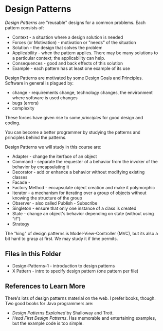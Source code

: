 # Design Patterns

*Design Patterns* are "reusable" designs for a common problems. Each pattern consists of:

* Context - a situation where a design solution is needed
* Forces (or Motivation) - motivation or "needs" of the situation
* Solution - the design that solves the problem
* Applicability - when the pattern applies.  There may be many solutions to a particular context; the applicability can help.
* Consequences - good and back effects of this solution
* Example - each pattern has at least one example of its use

Design Patterns are motivated by some Design Goals and Principles.
Software in general is plagued by:

* change - requirements change, technology changes, the environment where software is used changes
* bugs (errors)
* complexity

These forces have given rise to some *principles* for good design and coding.

You can become a better programmer by studying the patterns and principles behind the patterns.

Design Patterns we will study in this course are:

* Adapter - change the iterface of an object
* Command - separate the requester of a behavior from the invoker of the behavior by encapsulating it
* Decorator - add or enhance a behavior without modifying existing classes
* Facade -
* Factory Method - encapsulate object creation and make it polymorphic
* Iterator - a mechanism for iterating over a group of objects without knowing the structure of the group
* Observer - also called Publish - Subscribe
* Singleton - ensure that only one instance of a class is created
* State - change an object's behavior depending on state (without using "if")
* Strategy 
 
The "king" of design patterns is Model-View-Controller (MVC), but its also a bit hard to grasp at first.  We may study it if time permits.

## Files in this Folder

* Design-Patterns-1 - introduction to design patterns
* X Pattern - intro to specify design pattern (one pattern per file)

## References to Learn More

There's lots of design patterns material on the web.
I prefer books, though.  Two good books for Java programmers are:

* _Design Patterns Explained_ by Shalloway and Trott.
* _Head First Design Patterns_. Has memorable and entertaining examples, but the example code is too simple.

